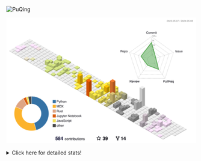 ![PuQing](https://user-images.githubusercontent.com/27223114/171565019-9a56fae6-b08b-421f-99db-7e830da42371.png)

![](./profile-3d-contrib/profile-season-animate.svg)

<details>
<summary>Click here for detailed stats!</summary>

<!--START_SECTION:waka-->
![Lines of code](https://img.shields.io/badge/From%20Hello%20World%20I%27ve%20Written-1.4%20million%20lines%20of%20code-blue)

**🐱 My GitHub Data** 

> 📦 374.6 kB Used in GitHub's Storage 
 > 
> 🏆 218 Contributions in the Year 2024
 > 
> 🚫 Not Opted to Hire
 > 
> 📜 48 Public Repositories 
 > 
> 🔑 29 Private Repositories 
 > 
**I'm an Early 🐤** 

```text
🌞 Morning                582 commits         ██░░░░░░░░░░░░░░░░░░░░░░░   07.59 % 
🌆 Daytime                3551 commits        ████████████░░░░░░░░░░░░░   46.31 % 
🌃 Evening                1584 commits        █████░░░░░░░░░░░░░░░░░░░░   20.66 % 
🌙 Night                  1951 commits        ██████░░░░░░░░░░░░░░░░░░░   25.44 % 
```


📊 **This Week I Spent My Time On** 

```text
💬 Programming Languages: 
Browsing                 5 hrs 49 mins       ██████████░░░░░░░░░░░░░░░   40.46 % 
Python                   2 hrs 37 mins       █████░░░░░░░░░░░░░░░░░░░░   18.17 % 
Other                    1 hr 52 mins        ███░░░░░░░░░░░░░░░░░░░░░░   13.00 % 
Jupyter Notebook         1 hr 18 mins        ██░░░░░░░░░░░░░░░░░░░░░░░   09.03 % 
Searching                1 hr 10 mins        ██░░░░░░░░░░░░░░░░░░░░░░░   08.10 % 

🔥 Editors: 
Chrome                   7 hrs 52 mins       ██████████████░░░░░░░░░░░   54.66 % 
VS Code                  4 hrs 20 mins       ████████░░░░░░░░░░░░░░░░░   30.18 % 
fish                     1 hr 39 mins        ███░░░░░░░░░░░░░░░░░░░░░░   11.53 % 
Obsidian                 31 mins             █░░░░░░░░░░░░░░░░░░░░░░░░   03.63 % 

💻 Operating System: 
Mac                      10 hrs 9 mins       ██████████████████░░░░░░░   70.51 % 
WSL                      2 hrs 58 mins       █████░░░░░░░░░░░░░░░░░░░░   20.67 % 
Linux                    1 hr 16 mins        ██░░░░░░░░░░░░░░░░░░░░░░░   08.82 % 
```


<!--END_SECTION:waka-->
</details>

